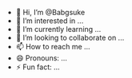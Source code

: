 - 👋 Hi, I’m @Babgsuke
- 👀 I’m interested in ...
- 🌱 I’m currently learning ...
- 💞️ I’m looking to collaborate on ...
- 📫 How to reach me ...
- 😄 Pronouns: ...
- ⚡ Fun fact: ...

<!---
Babgsuke/Babgsuke is a ✨ special ✨ repository because its `README.md` (this file) appears on your GitHub profile.
You can click the Preview link to take a look at your changes.
--->
